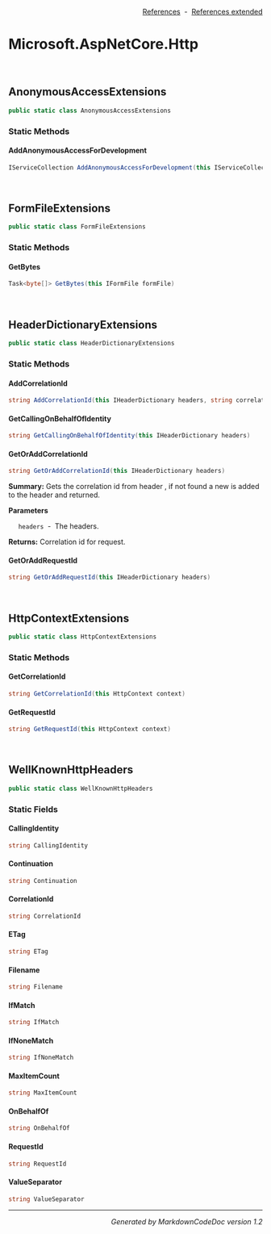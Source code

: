 <div style='text-align: right'>

[References](Index.md)&nbsp;&nbsp;-&nbsp;&nbsp;[References extended](IndexExtended.md)
</div>

# Microsoft.AspNetCore.Http

<br />


## AnonymousAccessExtensions

```csharp
public static class AnonymousAccessExtensions
```

### Static Methods


#### AddAnonymousAccessForDevelopment

```csharp
IServiceCollection AddAnonymousAccessForDevelopment(this IServiceCollection services)
```

<br />


## FormFileExtensions

```csharp
public static class FormFileExtensions
```

### Static Methods


#### GetBytes

```csharp
Task<byte[]> GetBytes(this IFormFile formFile)
```

<br />


## HeaderDictionaryExtensions

```csharp
public static class HeaderDictionaryExtensions
```

### Static Methods


#### AddCorrelationId

```csharp
string AddCorrelationId(this IHeaderDictionary headers, string correlationId)
```
#### GetCallingOnBehalfOfIdentity

```csharp
string GetCallingOnBehalfOfIdentity(this IHeaderDictionary headers)
```
#### GetOrAddCorrelationId

```csharp
string GetOrAddCorrelationId(this IHeaderDictionary headers)
```
<p><b>Summary:</b> Gets the correlation id from header , if not found a new is added to the header and returned.</p>

<b>Parameters</b>

&nbsp;&nbsp;&nbsp;&nbsp;&nbsp;`headers`&nbsp;&nbsp;-&nbsp;&nbsp;The headers.<br />
<p><b>Returns:</b> Correlation id for request.</p>

#### GetOrAddRequestId

```csharp
string GetOrAddRequestId(this IHeaderDictionary headers)
```

<br />


## HttpContextExtensions

```csharp
public static class HttpContextExtensions
```

### Static Methods


#### GetCorrelationId

```csharp
string GetCorrelationId(this HttpContext context)
```
#### GetRequestId

```csharp
string GetRequestId(this HttpContext context)
```

<br />


## WellKnownHttpHeaders

```csharp
public static class WellKnownHttpHeaders
```

### Static Fields


#### CallingIdentity

```csharp
string CallingIdentity
```
#### Continuation

```csharp
string Continuation
```
#### CorrelationId

```csharp
string CorrelationId
```
#### ETag

```csharp
string ETag
```
#### Filename

```csharp
string Filename
```
#### IfMatch

```csharp
string IfMatch
```
#### IfNoneMatch

```csharp
string IfNoneMatch
```
#### MaxItemCount

```csharp
string MaxItemCount
```
#### OnBehalfOf

```csharp
string OnBehalfOf
```
#### RequestId

```csharp
string RequestId
```
#### ValueSeparator

```csharp
string ValueSeparator
```
<hr /><div style='text-align: right'><i>Generated by MarkdownCodeDoc version 1.2</i></div>
